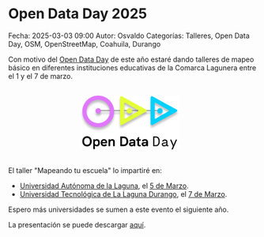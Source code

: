 Open Data Day 2025
==================================

Fecha: 2025-03-03 09:00
Autor: Osvaldo
Categorías: Talleres, Open Data Day, OSM, OpenStreetMap, Coahuila, Durango

Con motivo del [Open Data Day](https://opendataday.org/es_es/) de este año estaré dando talleres de mapeo básico en diferentes instituciones educativas de la Comarca Lagunera entre el 1 y el 7 de marzo.

<!-- break -->

<br />
<center>
<a href="https://opendataday.org/">
<img class="img-responsive" style="width:40%;height:auto;margin-right:12px;" src="2025-03-03-OpenDataDay-OSM/ODD-logo-portrait-full.png" alt="ODD" width="425" height="350">
</a>
</center>
<br />

El taller "Mapeando tu escuela" lo impartiré en:

* [Universidad Autónoma de la Laguna](https://opendataday.org/es_es/events/2025/#mapeando-tu-escuela), el [5 de Marzo](https://osmcal.org/event/3580/).
* [Universidad Tecnológica de La Laguna Durango](https://opendataday.org/es_es/events/2025/#mapeando-tu-escuela-2), el [7 de Marzo](https://osmcal.org/event/3589/).

Espero más universidades se sumen a este evento el siguiente año.

La presentación se puede descargar [aquí](2025-03-03-OpenDataDay-OSM/ODD-2025.pdf).


